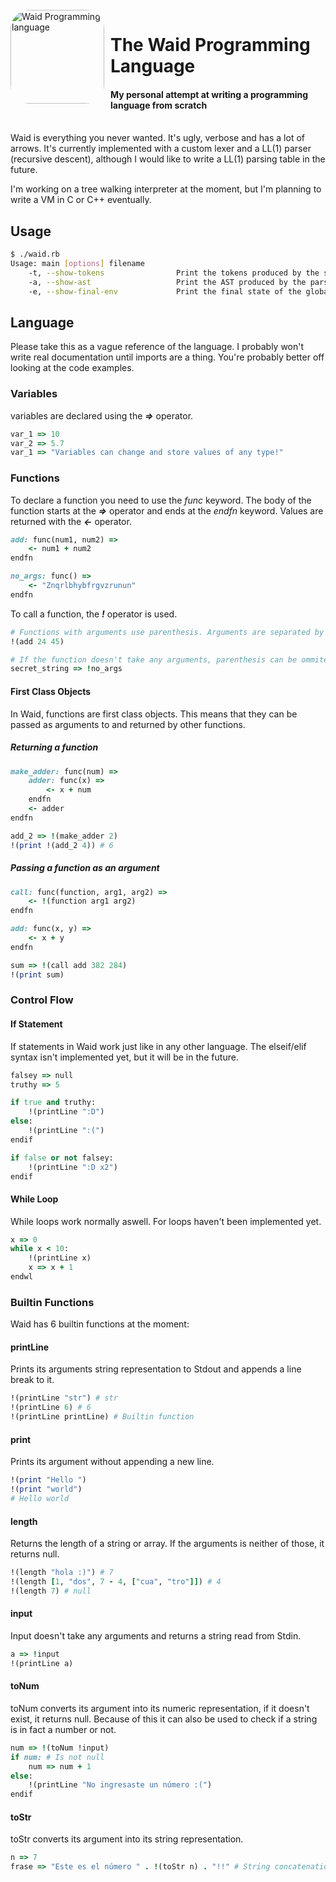 <div>
    </br>
    <img src="https://raw.githubusercontent.com/TaconeoMental/WaidLang/main/assets/WaidLogo.png"
    height="150px"
    alt="Waid Programming language"
    title="Waid Programming Language"
    style="border-radius:30px;margin-right:10px"
    align="left">
    <h1>The Waid Programming Language</h1>
    <h4>My personal attempt at writing a programming language from scratch</h4>
</div>
</br>
Waid is everything you never wanted. It's ugly, verbose and has a lot of arrows.
It's currently implemented with a custom lexer and a LL(1) parser (recursive descent), although I would like to write a LL(1) parsing table in the future.

I'm working on a tree walking interpreter at the moment, but I'm planning to write a VM in C or C++ eventually.

## Usage
```bash
$ ./waid.rb
Usage: main [options] filename
    -t, --show-tokens                Print the tokens produced by the scanner
    -a, --show-ast                   Print the AST produced by the parser
    -e, --show-final-env             Print the final state of the global enviroment
```

## Language
Please take this as a vague reference of the language. I probably won't write real documentation until imports are a thing. You're probably better off looking at the code examples.
### Variables
variables are declared using the ***=>*** operator.
```ruby
var_1 => 10
var_2 => 5.7
var_1 => "Variables can change and store values of any type!"
```

### Functions
To declare a function you need to use the *func* keyword. The body of the function starts at the ***=>*** operator and ends at the *endfn* keyword.
Values are returned with the ***<-*** operator.
```ruby
add: func(num1, num2) =>
    <- num1 + num2
endfn

no_args: func() =>
    <- "Znqrlbhybfrgvzrunun"
endfn
```

To call a function, the ***!*** operator is used.
```ruby
# Functions with arguments use parenthesis. Arguments are separated by spaces.
!(add 24 45)

# If the function doesn't take any arguments, parenthesis can be ommited.
secret_string => !no_args
```
#### First Class Objects
In Waid, functions are first class objects. This means that they can be passed as arguments to and returned by other functions.
##### Returning a function
```ruby
make_adder: func(num) =>
    adder: func(x) =>
        <- x + num
    endfn
    <- adder
endfn

add_2 => !(make_adder 2)
!(print !(add_2 4)) # 6
```
##### Passing a function as an argument
```ruby
call: func(function, arg1, arg2) =>
    <- !(function arg1 arg2)
endfn

add: func(x, y) =>
    <- x + y
endfn

sum => !(call add 382 284)
!(print sum)
```
### Control Flow
#### If Statement
If statements in Waid work just like in any other language. The elseif/elif syntax isn't implemented yet, but it will be in the future.
```ruby
falsey => null
truthy => 5

if true and truthy:
    !(printLine ":D")
else:
    !(printLine ":(")
endif

if false or not falsey:
	!(printLine ":D x2")
endif
```

#### While Loop
While loops work normally aswell. For loops haven't been implemented yet.
```ruby
x => 0
while x < 10:
    !(printLine x)
    x => x + 1
endwl
```
### Builtin Functions
Waid has 6 builtin functions at the moment:
#### printLine
Prints its arguments string representation to Stdout and appends a line break to it.
```ruby
!(printLine "str") # str
!(printLine 6) # 6
!(printLine printLine) # Builtin function
```
#### print
Prints its argument without appending a new line.
```ruby
!(print "Hello ")
!(print "world")
# Hello world
```
#### length
Returns the length of a string or array. If the arguments is neither of those, it returns null.
```ruby
!(length "hola :)") # 7
!(length [1, "dos", 7 - 4, ["cua", "tro"]]) # 4
!(length 7) # null
```
#### input
Input doesn't take any arguments and returns a string read from Stdin.
```ruby
a => !input
!(printLine a)
```
#### toNum
toNum converts its argument into its numeric representation, if it doesn't exist, it returns null. Because of this it can also be used to check if a string is in fact a number or not.
```ruby
num => !(toNum !input)
if num: # Is not null
    num => num + 1
else:
    !(printLine "No ingresaste un número :(")
endif
```
#### toStr
toStr converts its argument into its string representation.
```ruby
n => 7
frase => "Este es el número " . !(toStr n) . "!!" # String concatenation
```
